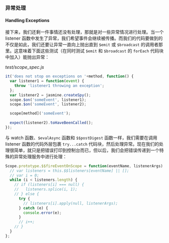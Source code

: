 ### 异常处理
#### Handling Exceptions

接下来，我们还剩一件事情还没有处理，那就是对一些异常情况进行处理。当一个 listener 函数中发生了异常，我们希望事件会继续被传播。而我们的代码要做到的不仅是如此，我们还要让异常一直向上抛出直到 `$emit` 或 `$broadcast` 的调用者那里。这意味着下面这些测试（在同时测试 `$emit` 和 `$broadcast` 的 `forEach` 代码块中加入）能抛出异常：

_test/scope_spec.js_

```js
it('does not stop on exceptions on '+method, function() {
  var listener1 = function(event) {
    throw 'listener1 throwing an exception';
  };
  var listener2 = jasmine.createSpy();
  scope.$on('someEvent', listener1);
  scope.$on('someEvent', listener2);

  scope[method]('someEvent');
  
  expect(listener2).toHaveBeenCalled();
});
```

与 watch 函数、`$evalAsync` 函数和 `$$postDigest` 函数一样，我们需要在调用 listener 函数的代码外层包裹 `try...catch` 代码块，然后处理异常。现在我们的处理很简单，就只是把错误打印到控制台而已，但以后，我们会把错误传递到一个特殊的异常处理服务中进行处理：

```js
Scope.prototype.$$fireEventOnScope = function(eventName, listenerArgs) {
  // var listeners = this.$$listeners[eventName] || [];
  // var i = 0;
  while (i < listeners.length) {
    // if (listeners[i] === null) {
    //   listeners.splice(i, 1);
    // } else {
      try {
        // listeners[i].apply(null, listenerArgs);
      } catch (e) {
        console.error(e);
      }
      // i++;
    // }
  }
};
```